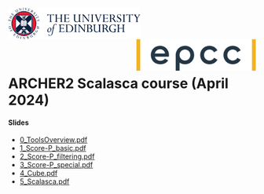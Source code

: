 <img src="./images/eduni_logo.png"  height="64" align="left"> <img src="./images/epcc_logo.jpg" align="right" height="64">

<br /><br /><br /><br /><br />

# ARCHER2 Scalasca course (April 2024)

<h4>Slides</h4>

<ul>

<li> <a href="0_ToolsOverview.pdf">0_ToolsOverview.pdf</a>
<li> <a href="1_Score-P_basic.pdf">1_Score-P_basic.pdf</a>
<li> <a href="2_Score-P_filtering.pdf">2_Score-P_filtering.pdf</a>
<li> <a href="3_Score-P_special.pdf">3_Score-P_special.pdf</a>
<li> <a href="4_Cube.pdf">4_Cube.pdf</a>
<li> <a href="5_Scalasca.pdf">5_Scalasca.pdf</a>

</ul>